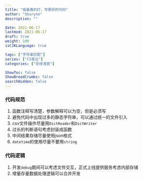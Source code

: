 ```yaml
---
title: "挨最毒的打，写更好的代码"
author: "Shuryne"
description: ""

date: 2021-06-17
lastmod: 2021-06-17
draft: true
weight: 100
isCJKLanguage: true

tags: ["字符串匹配"]
series: ["CS笔记"]
categories: ["杂技浅尝"]

ShowToc: false
ShowBreadCrumbs: false
searchHidden: false
---
```




### 代码规范

1. 函数注释写清楚，参数解释可以为空，但是必须写
1. 避免代码中出现过多的静态字符串，可以通过统一的文件引入
1. csv文件操作尽量用``DictReader``和``DictWriter``
1. 过长的判断语句考虑封装成函数
1. 中间结果存储尽量使用json格式
1. ``datetime``的使用尽量不要用`string`



### 代码逻辑

1. 开发``debug``期间可以考虑文件交互，正式上线提供服务考虑内部存储
1. 增量存量数据处理逻辑可以合并开发

